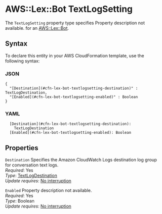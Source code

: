 # AWS::Lex::Bot TextLogSetting<a name="aws-properties-lex-bot-textlogsetting"></a>

<a name="aws-properties-lex-bot-textlogsetting-description"></a>The `TextLogSetting` property type specifies Property description not available\. for an [AWS::Lex::Bot](aws-resource-lex-bot.md)\.

## Syntax<a name="aws-properties-lex-bot-textlogsetting-syntax"></a>

To declare this entity in your AWS CloudFormation template, use the following syntax:

### JSON<a name="aws-properties-lex-bot-textlogsetting-syntax.json"></a>

```
{
  "[Destination](#cfn-lex-bot-textlogsetting-destination)" : TextLogDestination,
  "[Enabled](#cfn-lex-bot-textlogsetting-enabled)" : Boolean
}
```

### YAML<a name="aws-properties-lex-bot-textlogsetting-syntax.yaml"></a>

```
  [Destination](#cfn-lex-bot-textlogsetting-destination): 
    TextLogDestination
  [Enabled](#cfn-lex-bot-textlogsetting-enabled): Boolean
```

## Properties<a name="aws-properties-lex-bot-textlogsetting-properties"></a>

`Destination`  <a name="cfn-lex-bot-textlogsetting-destination"></a>
Specifies the Amazon CloudWatch Logs destination log group for conversation text logs\.  
*Required*: Yes  
*Type*: [TextLogDestination](aws-properties-lex-bot-textlogdestination.md)  
*Update requires*: [No interruption](https://docs.aws.amazon.com/AWSCloudFormation/latest/UserGuide/using-cfn-updating-stacks-update-behaviors.html#update-no-interrupt)

`Enabled`  <a name="cfn-lex-bot-textlogsetting-enabled"></a>
Property description not available\.  
*Required*: Yes  
*Type*: Boolean  
*Update requires*: [No interruption](https://docs.aws.amazon.com/AWSCloudFormation/latest/UserGuide/using-cfn-updating-stacks-update-behaviors.html#update-no-interrupt)